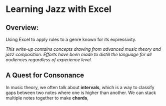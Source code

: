 # Learning Jazz with Excel

## Overview:
Using Excel to apply rules to a genre known for its expressivity.

_This write-up contains concepts drawing from advanced music theory and jazz composition. Efforts have been made to distill the language for all audiences regardless of experience level._

## A Quest for Consonance

In music theory, we often talk about **intervals**, which is a way to classify gaps between two notes where one is higher than another. We can stack multiple
notes together to make **chords**, 